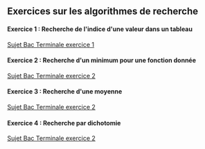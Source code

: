 ## Exercices sur les algorithmes de recherche

#### Exercice 1 : Recherche de l'indice d'une valeur dans un tableau

[Sujet Bac Terminale exercice 1](https://github.com/VLesieux/NSI-Terminale/blob/master/Evaluation_pratique/21_NSI_01/21-NSI-01.pdf)

#### Exercice 2 : Recherche d'un minimum pour une fonction donnée

[Sujet Bac Terminale exercice 2](https://github.com/VLesieux/NSI-Terminale/blob/master/Evaluation_pratique/21_NSI_01/21-NSI-01.pdf)

#### Exercice 3 : Recherche d'une moyenne

[Sujet Bac Terminale exercice 2](https://github.com/VLesieux/NSI-Terminale/blob/master/Evaluation_pratique/21_NSI_02/21-NSI-02.pdf)


#### Exercice 4 : Recherche par dichotomie

[Sujet Bac Terminale exercice 2](https://github.com/VLesieux/NSI-Terminale/blob/master/Evaluation_pratique/21_NSI_03/21_NSI_03.pdf)
